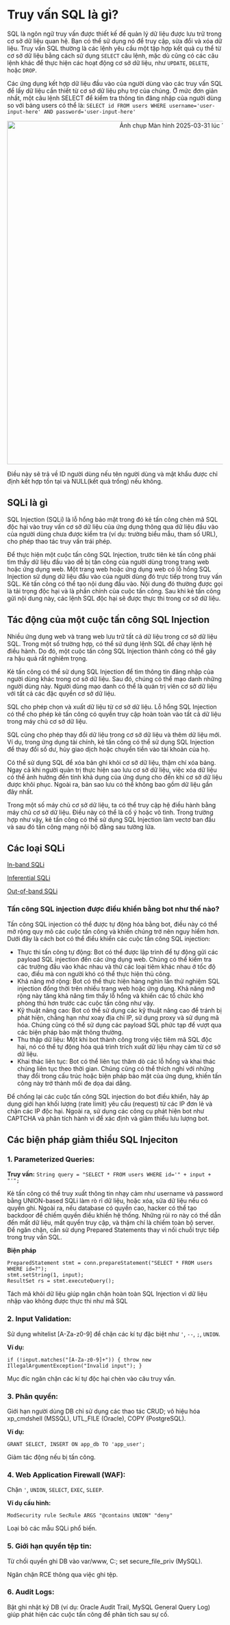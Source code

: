 # Truy vấn SQL là gì?

SQL là ngôn ngữ truy vấn được thiết kế để quản lý dữ liệu được lưu trữ trong cơ sở dữ liệu quan hệ. Bạn có thể sử dụng nó để truy cập, sửa đổi và xóa dữ liệu. Truy vấn SQL thường là các lệnh yêu cầu một tập hợp kết quả cụ thể từ cơ sở dữ liệu bằng cách sử dụng ```SELECT``` câu lệnh, mặc dù cũng có các câu lệnh khác để thực hiện các hoạt động cơ sở dữ liệu, như ```UPDATE```, ```DELETE```, hoặc ```DROP```.

Các ứng dụng kết hợp dữ liệu đầu vào của người dùng vào các truy vấn SQL để lấy dữ liệu cần thiết từ cơ sở dữ liệu phụ trợ của chúng. Ở mức đơn giản nhất, một câu lệnh SELECT để kiểm tra thông tin đăng nhập của người dùng so với bảng users có thể là:
```SELECT id FROM users WHERE username='user-input-here' AND password='user-input-here'```
<p align="center">
<img width="801" alt="Ảnh chụp Màn hình 2025-03-31 lúc 15 12 58" src="https://github.com/user-attachments/assets/541d0315-bcb1-43a6-be0e-7868d97bb4aa" />
</p>

Điều này sẽ trả về ID người dùng nếu tên người dùng và mật khẩu được chỉ định kết hợp tồn tại và NULL(kết quả trống) nếu không.

## SQLi là gì
SQL Injection (SQLi) là lỗ hổng bảo mật trong đó kẻ tấn công chèn mã SQL độc hại vào truy vấn cơ sở dữ liệu của ứng dụng thông qua dữ liệu đầu vào của người dùng chưa được kiểm tra (ví dụ: trường biểu mẫu, tham số URL), cho phép thao tác truy vấn trái phép.

Để thực hiện một cuộc tấn công SQL Injection, trước tiên kẻ tấn công phải tìm thấy dữ liệu đầu vào dễ bị tấn công của người dùng trong trang web hoặc ứng dụng web. Một trang web hoặc ứng dụng web có lỗ hổng SQL Injection sử dụng dữ liệu đầu vào của người dùng đó trực tiếp trong truy vấn SQL. Kẻ tấn công có thể tạo nội dung đầu vào. Nội dung đó thường được gọi là tải trọng độc hại và là phần chính của cuộc tấn công. Sau khi kẻ tấn công gửi nội dung này, các lệnh SQL độc hại sẽ được thực thi trong cơ sở dữ liệu.
## Tác động của một cuộc tấn công SQL Injection

Nhiều ứng dụng web và trang web lưu trữ tất cả dữ liệu trong cơ sở dữ liệu SQL. Trong một số trường hợp, có thể sử dụng lệnh SQL để chạy lệnh hệ điều hành. Do đó, một cuộc tấn công SQL Injection thành công có thể gây ra hậu quả rất nghiêm trọng.

Kẻ tấn công có thể sử dụng SQL Injection để tìm thông tin đăng nhập của người dùng khác trong cơ sở dữ liệu. Sau đó, chúng có thể mạo danh những người dùng này. Người dùng mạo danh có thể là quản trị viên cơ sở dữ liệu với tất cả các đặc quyền cơ sở dữ liệu.

SQL cho phép chọn và xuất dữ liệu từ cơ sở dữ liệu. Lỗ hổng SQL Injection có thể cho phép kẻ tấn công có quyền truy cập hoàn toàn vào tất cả dữ liệu trong máy chủ cơ sở dữ liệu.

SQL cũng cho phép thay đổi dữ liệu trong cơ sở dữ liệu và thêm dữ liệu mới. Ví dụ, trong ứng dụng tài chính, kẻ tấn công có thể sử dụng SQL Injection để thay đổi số dư, hủy giao dịch hoặc chuyển tiền vào tài khoản của họ.

Có thể sử dụng SQL để xóa bản ghi khỏi cơ sở dữ liệu, thậm chí xóa bảng. Ngay cả khi người quản trị thực hiện sao lưu cơ sở dữ liệu, việc xóa dữ liệu có thể ảnh hưởng đến tính khả dụng của ứng dụng cho đến khi cơ sở dữ liệu được khôi phục. Ngoài ra, bản sao lưu có thể không bao gồm dữ liệu gần đây nhất.

Trong một số máy chủ cơ sở dữ liệu, ta có thể truy cập hệ điều hành bằng máy chủ cơ sở dữ liệu. Điều này có thể là cố ý hoặc vô tình. Trong trường hợp như vậy, kẻ tấn công có thể sử dụng SQL Injection làm vectơ ban đầu và sau đó tấn công mạng nội bộ đằng sau tường lửa.

## Các loại SQLi
[In-band SQLi](In-band-SQLi.md)

[Inferential SQLi](Inferential-SQLi.md)

[Out-of-band SQLi](Out-of-band-SQLi.md)

### Tấn công SQL injection được điều khiển bằng bot như thế nào?
Tấn công SQL injection có thể được tự động hóa bằng bot, điều này có thể mở rộng quy mô các cuộc tấn công và khiến chúng trở nên nguy hiểm hơn. Dưới đây là cách bot có thể điều khiển các cuộc tấn công SQL injection:

* Thực thi tấn công tự động: Bot có thể được lập trình để tự động gửi các payload SQL injection đến các ứng dụng web. Chúng có thể kiểm tra các trường đầu vào khác nhau và thử các loại tiêm khác nhau ở tốc độ cao, điều mà con người khó có thể thực hiện thủ công.
* Khả năng mở rộng: Bot có thể thực hiện hàng nghìn lần thử nghiệm SQL injection đồng thời trên nhiều trang web hoặc ứng dụng. Khả năng mở rộng này tăng khả năng tìm thấy lỗ hổng và khiến các tổ chức khó phòng thủ hơn trước các cuộc tấn công như vậy.
* Kỹ thuật nâng cao: Bot có thể sử dụng các kỹ thuật nâng cao để tránh bị phát hiện, chẳng hạn như xoay địa chỉ IP, sử dụng proxy và sử dụng mã hóa. Chúng cũng có thể sử dụng các payload SQL phức tạp để vượt qua các biện pháp bảo mật thông thường.
* Thu thập dữ liệu: Một khi bot thành công trong việc tiêm mã SQL độc hại, nó có thể tự động hóa quá trình trích xuất dữ liệu nhạy cảm từ cơ sở dữ liệu.
* Khai thác liên tục: Bot có thể liên tục thăm dò các lỗ hổng và khai thác chúng liên tục theo thời gian. Chúng cũng có thể thích nghi với những thay đổi trong cấu trúc hoặc biện pháp bảo mật của ứng dụng, khiến tấn công này trở thành mối đe dọa dai dẳng.

Để chống lại các cuộc tấn công SQL injection do bot điều khiển, hãy áp dụng giới hạn khối lượng (rate limit) yêu cầu (request) từ các IP đơn lẻ và chặn các IP độc hại. Ngoài ra, sử dụng các công cụ phát hiện bot như CAPTCHA và phân tích hành vi để xác định và giảm thiểu lưu lượng bot.

## Các biện pháp giảm thiểu SQL Injeciton

### 1. Parameterized Queries:

**Truy vấn:** ```String query = "SELECT * FROM users WHERE id='" + input + "'";```

Kẻ tấn công có thể truy xuất thông tin nhạy cảm như username và password bằng UNION-based SQLi làm rò rỉ dữ liệu, hoặc xóa, sửa dữ liệu nếu có quyền ghi. Ngoài ra, nếu database có quyền cao, hacker có thể tạo backdoor để chiếm quyền điều khiển hệ thống. Những rủi ro này có thể dẫn đến mất dữ liệu, mất quyền truy cập, và thậm chí là chiếm toàn bộ server. Để ngăn chặn, cần sử dụng Prepared Statements thay vì nối chuỗi trực tiếp trong truy vấn SQL.

**Biện pháp**
```
PreparedStatement stmt = conn.prepareStatement("SELECT * FROM users WHERE id=?");
stmt.setString(1, input);
ResultSet rs = stmt.executeQuery();   
```
Tách mã khỏi dữ liệu giúp ngăn chặn hoàn toàn SQL Injection vì dữ liệu nhập vào không được thực thi như mã SQL 

### 2. Input Validation:

Sử dụng whitelist [A-Za-z0-9] để chặn các kí tự đặc biệt như `'`, `--`, `;`, `UNION`.

**Ví dụ:**
```
if (!input.matches("[A-Za-z0-9]+")) { throw new IllegalArgumentException("Invalid input"); }   
```
Mục đíc ngăn chặn các kí tự độc hại chèn vào câu truy vấn.

### 3. Phân quyền:

Giới hạn người dùng DB chỉ sử dụng các thao tác CRUD; vô hiệu hóa xp_cmdshell (MSSQL), UTL_FILE (Oracle), COPY (PostgreSQL). 

**Ví dụ:** 
```
GRANT SELECT, INSERT ON app_db TO 'app_user';   
```

Giảm tác động nếu bị tấn công.

### 4. Web Application Firewall (WAF):

Chặn ```'```, ```UNION```, ```SELECT```, ```EXEC```, ```SLEEP```.

**Ví dụ cấu hình:**
```
ModSecurity rule SecRule ARGS "@contains UNION" "deny"
``` 

Loại bỏ các mẫu SQLi phổ biến.

### 5. Giới hạn quyền tệp tin:

Từ chối quyền ghi DB vào var/www, C:\; set secure_file_priv (MySQL).

Ngăn chặn RCE thông qua việc ghi tệp.

### 6. Audit Logs:

Bật ghi nhật ký DB (ví dụ: Oracle Audit Trail, MySQL General Query Log) giúp phát hiện các cuộc tấn công để phân tích sau sự cố. 